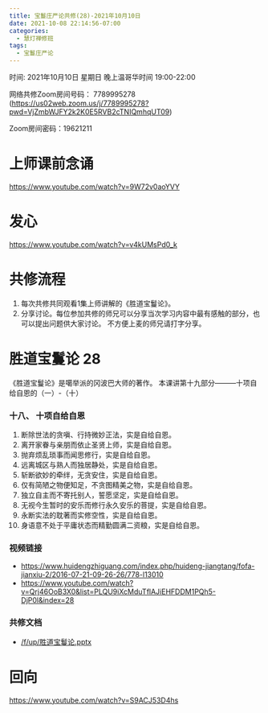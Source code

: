 ```yaml
---
title: 宝鬘庄严论共修(28)-2021年10月10日
date: 2021-10-08 22:14:56-07:00
categories:
  - 慧灯禅修班
tags:
  - 宝鬘庄严论
---
```

<!--StartFragment-->
时间: 2021年10月10日 星期日 晚上温哥华时间 19:00-22:00

网络共修Zoom房间号码： 7789995278 (<https://us02web.zoom.us/j/7789995278?pwd=VjZmbWJFY2k2K0E5RVB2cTNIQmhqUT09>)

Zoom房间密码：19621211

# 上师课前念诵

<https://www.youtube.com/watch?v=9W72v0aoYVY>

# 发心

<https://www.youtube.com/watch?v=v4kUMsPd0_k>

# 共修流程

1. 每次共修共同观看1集上师讲解的《胜道宝鬘论》。
2. 分享讨论。每位参加共修的师兄可以分享当次学习内容中最有感触的部分，也可以提出问题供大家讨论。 不方便上麦的师兄请打字分享。

# 胜道宝鬘论 28

《胜道宝鬘论》是噶举派的冈波巴大师的著作。 本课讲第十九部分———十项自给自恩的（一）-（十）


### 

### 十八、 十项自给自恩
1. 断除世法的贪嗔、行持微妙正法，实是自给自恩。
2. 离开家眷与亲朋而依止圣贤上师，实是自给自恩。
3. 抛弃烦乱琐事而闻思修行，实是自给自恩。
4. 远离城区与熟人而独居静处，实是自给自恩。
5. 斩断欲妙的牵绊，无贪安住，实是自给自恩。
6. 仅有简陋之物便知足，不贪图精美之物，实是自给自恩。
7. 独立自主而不寄托别人，誓愿坚定，实是自给自恩。
8. 无视今生暂时的安乐而修行永久安乐的菩提，实是自给自恩。
9. 永断实法的耽著而实修空性，实是自给自恩。
10. 身语意不处于平庸状态而精勤圆满二资粮，实是自给自恩。


### 视频链接

* <https://www.huidengzhiguang.com/index.php/huideng-jiangtang/fofa-jianxiu-2/2016-07-21-09-26-26/778-l13010>
* <https://www.youtube.com/watch?v=Qrj46OoB3X0&list=PLQU9iXcMduTflAJiEHFDDM1PQh5-DjP0l&index=28>

### 共修文档

* [/f/up/胜道宝鬘论.pptx](https://huidengvan.netlify.app/f/up/%E8%83%9C%E9%81%93%E5%AE%9D%E9%AC%98%E8%AE%BA.pptx)


# 回向

<https://www.youtube.com/watch?v=S9ACJ53D4hs>

<!--EndFragment-->

